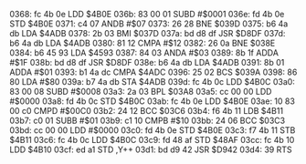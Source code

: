 0368: fc 4b 0e     LDD    $4B0E
036b: 83 00 01     SUBD   #$0001
036e: fd 4b 0e     STD    $4B0E
0371: c4 07        ANDB   #$07
0373: 26 28        BNE    $039D
0375: b6 4a db     LDA    $4ADB
0378: 2b 03        BMI    $037D
037a: bd d8 df     JSR    $D8DF
037d: b6 4a db     LDA    $4ADB
0380: 81 12        CMPA   #$12
0382: 26 0a        BNE    $038E
0384: b6 45 93     LDA    $4593
0387: 84 03        ANDA   #$03
0389: 8b 1f        ADDA   #$1F
038b: bd d8 df     JSR    $D8DF
038e: b6 4a db     LDA    $4ADB
0391: 8b 01        ADDA   #$01
0393: b1 4a dc     CMPA   $4ADC
0396: 25 02        BCS    $039A
0398: 86 80        LDA    #$80
039a: b7 4a db     STA    $4ADB
039d: fc 4b 0c     LDD    $4B0C
03a0: 83 00 08     SUBD   #$0008
03a3: 2a 03        BPL    $03A8
03a5: cc 00 00     LDD    #$0000
03a8: fd 4b 0c     STD    $4B0C
03ab: fc 4b 0e     LDD    $4B0E
03ae: 10 83 00 c0  CMPD   #$00C0
03b2: 24 12        BCC    $03C6
03b4: f6 4b 11     LDB    $4B11
03b7: c0 01        SUBB   #$01
03b9: c1 10        CMPB   #$10
03bb: 24 06        BCC    $03C3
03bd: cc 00 00     LDD    #$0000
03c0: fd 4b 0e     STD    $4B0E
03c3: f7 4b 11     STB    $4B11
03c6: fc 4b 0c     LDD    $4B0C
03c9: fd 48 af     STD    $48AF
03cc: fc 4b 10     LDD    $4B10
03cf: ed a1        STD    ,Y++
03d1: bd d9 42     JSR    $D942
03d4: 39           RTS
